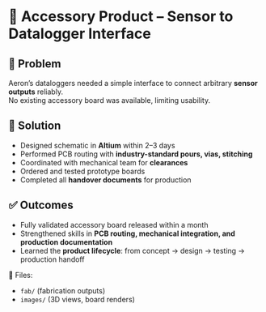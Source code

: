 # 🔌 Accessory Product – Sensor to Datalogger Interface

## 🔹 Problem
Aeron’s dataloggers needed a simple interface to connect arbitrary **sensor outputs** reliably.  
No existing accessory board was available, limiting usability.

## 🔹 Solution
- Designed schematic in **Altium** within 2–3 days  
- Performed PCB routing with **industry-standard pours, vias, stitching**  
- Coordinated with mechanical team for **clearances**  
- Ordered and tested prototype boards  
- Completed all **handover documents** for production  

## ✅ Outcomes
- Fully validated accessory board released within a month  
- Strengthened skills in **PCB routing, mechanical integration, and production documentation**  
- Learned the **product lifecycle**: from concept → design → testing → production handoff  

📂 Files:  
- `fab/` (fabrication outputs)  
- `images/` (3D views, board renders)

